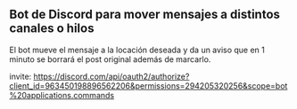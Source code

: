 ## Bot de Discord para mover mensajes a distintos canales o hilos

El bot mueve el mensaje a la locación deseada y da un aviso que en 1 minuto se borrará el post original además de marcarlo.

invite: https://discord.com/api/oauth2/authorize?client_id=963450198896562206&permissions=294205320256&scope=bot%20applications.commands
